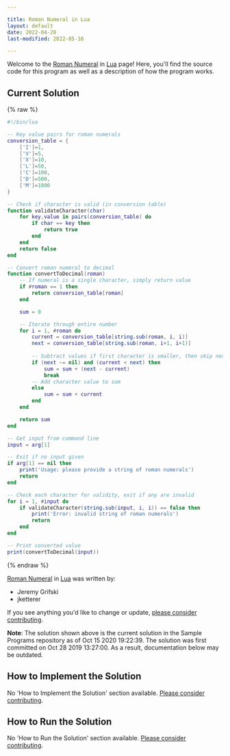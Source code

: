```yaml
---

title: Roman Numeral in Lua
layout: default
date: 2022-04-28
last-modified: 2022-05-16

---
```


Welcome to the [Roman Numeral](https://sampleprograms.io/projects/roman-numeral) in [Lua](https://sampleprograms.io/languages/lua) page! Here, you'll find the source code for this program as well as a description of how the program works.

## Current Solution

{% raw %}

```lua
#!/bin/lua

-- Key value pairs for roman numerals
conversion_table = {
    ['I']=1,
    ['V']=5,
    ['X']=10,
    ['L']=50,
    ['C']=100,
    ['D']=500,
    ['M']=1000
}

-- Check if character is valid (in conversion table)
function validateCharacter(char) 
    for key,value in pairs(conversion_table) do
        if char == key then
            return true
        end
    end
    return false
end

-- Convert roman numeral to decimal
function convertToDecimal(roman)
    -- If numeral is a single character, simply return value
    if #roman == 1 then
        return conversion_table[roman]
    end

    sum = 0

    -- Iterate through entire number
    for i = 1, #roman do
        current = conversion_table[string.sub(roman, i, i)]
        next = conversion_table[string.sub(roman, i+1, i+1)]
        
        -- Subtract values if first character is smaller, then skip next character
        if (next ~= nil) and (current < next) then
            sum = sum + (next - current)
            break
        -- Add character value to sum
        else
            sum = sum + current
        end
    end

    return sum
end

-- Get input from command line
input = arg[1]

-- Exit if no input given
if arg[1] == nil then
    print('Usage: please provide a string of roman numerals')
    return
end

-- Check each character for validity, exit if any are invalid
for i = 1, #input do
    if validateCharacter(string.sub(input, i, i)) == false then
        print('Error: invalid string of roman numerals')
        return
    end
end

-- Print converted value
print(convertToDecimal(input))
```

{% endraw %}

[Roman Numeral](https://sampleprograms.io/projects/roman-numeral) in [Lua](https://sampleprograms.io/languages/lua) was written by:

- Jeremy Grifski
- jketterer

If you see anything you'd like to change or update, [please consider contributing](https://github.com/TheRenegadeCoder/sample-programs).

**Note**: The solution shown above is the current solution in the Sample Programs repository as of Oct 15 2020 19:22:39. The solution was first committed on Oct 28 2019 13:27:00. As a result, documentation below may be outdated.

## How to Implement the Solution

No 'How to Implement the Solution' section available. [Please consider contributing](https://github.com/TheRenegadeCoder/sample-programs-website).

## How to Run the Solution

No 'How to Run the Solution' section available. [Please consider contributing](https://github.com/TheRenegadeCoder/sample-programs-website).